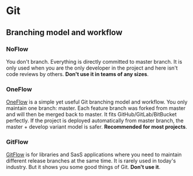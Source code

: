 # Git

## Branching model and workflow

### NoFlow

You don't branch. Everything is directly committed to master branch. It is only used when you are the only developer in the project and here isn't code reviews by others. **Don't use it in teams of any sizes**.

### OneFlow

[OneFlow](https://www.endoflineblog.com/oneflow-a-git-branching-model-and-workflow) is a simple yet useful Git branching model and workflow. You only maintain one branch: master. Each feature branch was forked from master and will then be merged back to master. It fits GitHub/GitLab/BitBucket perfectly. If the project is deployed automatically from master branch, the master + develop variant model is safer. **Recommended for most projects**.

### GitFlow

[GitFlow](https://nvie.com/posts/a-successful-git-branching-model/) is for libraries and SasS applications where you need to maintain different release branches at the same time. It is rarely used in today's industry. But it shows you some good things of Git. **Don't use it**.
